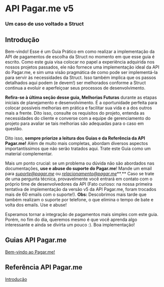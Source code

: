 # API Pagar.me v5

### Um caso de uso voltado a Struct

## Introdução
Bem-vindo! Esse é um Guia Prático em como realizar a implementação da API de pagamentos de escolha da Struct no momento em que esse guia é escrito. Como este guia visa colocar no papel a experiência adquirida nos nossos projetos passados, ele não fornece uma implementação ideal da API do Pagar.me, e sim uma visão pragmática de como pode ser implementá-la para servir às necessidades da Struct. Isso também implica que os passos detalhados aqui podem (e devem!) ser melhorados conforme a Struct continua a evoluir e aperfeiçoar seus processos de desenvolvimento.

**Refira-se à última seção desse guia, Melhorias Futuras** durante as etapas iniciais de planejamento e desenvolvimento. É a oportunidade perfeita para colocar possíveis melhorias em prática e facilitar sua vida e a dos outros mais a frente. Dito isso, consulte os requisitos do projeto, entenda as necessidades do cliente e converse com a equipe de gerenciamento do projeto para avaliar se tais melhorias são adequadas para o caso em questão.

Dito isso, **sempre priorize a leitura dos Guias e da Referência da API Pagar.me!** Além de muito mais completas, abordam diversos aspectos importantíssimos que não serão tratados aqui. Trate este Guia como um material complementar.

Mais um ponto crucial: se um problema ou dúvida não são abordados nas documentações, **use e abuse do suporte do Pagar.me**! Mande um email para *suporte@pagar.me* ou *relacionamento@pagar.me***.** Caso se trate de uma pergunta técnica, provavelmente você entrará em contato com o próprio time de desenvolvedores da API (Fato curioso: na nossa primeira tentativa de implementação da versão v5 da API Pagar.me, foram trocados mais de 60 emails com o suporte!). **Obs:** Descobrimos mais tarde que também realizam o suporte por telefone, o que elimina o tempo de bate e volta dos emails. Use e abuse!

Esperamos tornar a integração de pagamentos mais simples com este guia. Porém, no fim do dia, queremos mesmo é que você aprenda algo interessante e ainda se divirta um pouco :). Boa implementação!

## Guias API Pagar.me

[Bem-vindo ao Pagar.me!](https://docs.pagar.me/docs/overview-principal)

## Referência API Pagar.me

[Introdução](https://docs.pagar.me/reference)